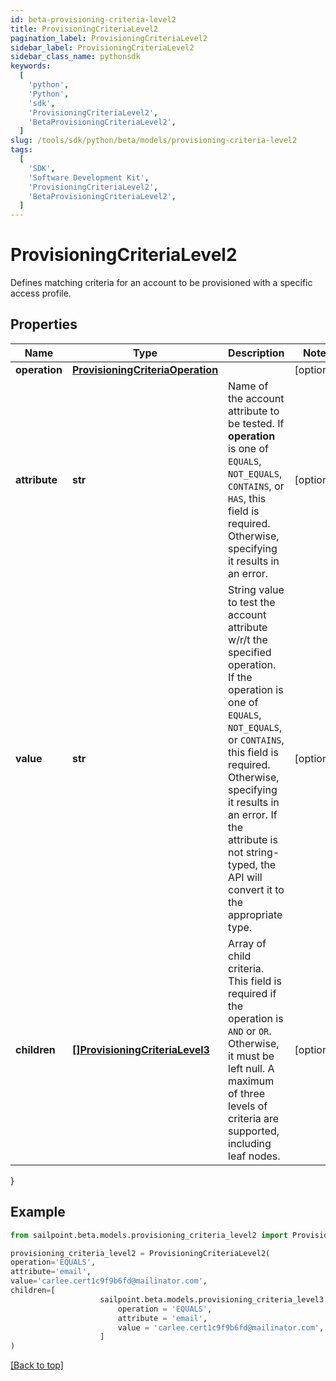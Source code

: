 ```yaml
---
id: beta-provisioning-criteria-level2
title: ProvisioningCriteriaLevel2
pagination_label: ProvisioningCriteriaLevel2
sidebar_label: ProvisioningCriteriaLevel2
sidebar_class_name: pythonsdk
keywords:
  [
    'python',
    'Python',
    'sdk',
    'ProvisioningCriteriaLevel2',
    'BetaProvisioningCriteriaLevel2',
  ]
slug: /tools/sdk/python/beta/models/provisioning-criteria-level2
tags:
  [
    'SDK',
    'Software Development Kit',
    'ProvisioningCriteriaLevel2',
    'BetaProvisioningCriteriaLevel2',
  ]
---
```


# ProvisioningCriteriaLevel2

Defines matching criteria for an account to be provisioned with a specific access profile.

## Properties

| Name | Type | Description | Notes |
| --- | --- | --- | --- |
| **operation** | [**ProvisioningCriteriaOperation**](provisioning-criteria-operation) |  | [optional] |
| **attribute** | **str** | Name of the account attribute to be tested. If **operation** is one of `EQUALS`, `NOT_EQUALS`, `CONTAINS`, or `HAS`, this field is required. Otherwise, specifying it results in an error. | [optional] |
| **value** | **str** | String value to test the account attribute w/r/t the specified operation. If the operation is one of `EQUALS`, `NOT_EQUALS`, or `CONTAINS`, this field is required. Otherwise, specifying it results in an error. If the attribute is not string-typed, the API will convert it to the appropriate type. | [optional] |
| **children** | [**[]ProvisioningCriteriaLevel3**](provisioning-criteria-level3) | Array of child criteria. This field is required if the operation is `AND` or `OR`. Otherwise, it must be left null. A maximum of three levels of criteria are supported, including leaf nodes. | [optional] |

}

## Example

```python
from sailpoint.beta.models.provisioning_criteria_level2 import ProvisioningCriteriaLevel2

provisioning_criteria_level2 = ProvisioningCriteriaLevel2(
operation='EQUALS',
attribute='email',
value='carlee.cert1c9f9b6fd@mailinator.com',
children=[
                    sailpoint.beta.models.provisioning_criteria_level3.ProvisioningCriteriaLevel3(
                        operation = 'EQUALS',
                        attribute = 'email',
                        value = 'carlee.cert1c9f9b6fd@mailinator.com', )
                    ]
)

```

[[Back to top]](#)
